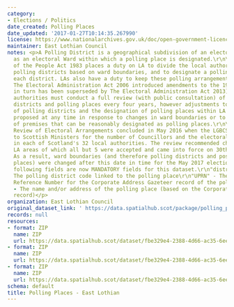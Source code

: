 ```yaml
---
category:
- Elections / Politics
date_created: Polling Places
date_updated: '2017-01-27T10:14:35.267990'
license: https://www.nationalarchives.gov.uk/doc/open-government-licence/version/3/
maintainer: East Lothian Council
notes: <p>A Polling District is a geographical subdivision of an electoral area such
  as an electoral Ward within which a polling place is designated.\r\n\r\nThe Representation
  of the People Act 1983 places a duty on LA to divide the local authority area into
  polling districts based on ward boundaries, and to designate a polling place for
  each district. LAs also have a duty to keep these polling arrangements under review.
  The Electoral Administration Act 2006 introduced amendments to the 1983 Act (which
  in turn has been superseded by The Electoral Administration Act 2013). Now local
  authorities must conduct a full review (with public consultation) of its polling
  districts and polling places every four years, however adjustments to the boundaries
  of polling districts and the designation of polling places within LA wards can be
  proposed at any time in response to changes in ward boundaries or to the availability
  of premises that can be reasonably designated as polling places.\r\n\r\nThe Fifth
  Review of Electoral Arrangements concluded in May 2016 when the LGBCS made recommendations
  to Scottish Ministers for the number of Councillors and the electoral ward boundaries
  in each of Scotland's 32 local authorities. The review recommended changes in 30
  LA areas of which all but 5 were accepted and came into force on 30th Sept 2016.
  As a result, ward boundaries (and therefore polling districts and possibly polling
  places) were changed after this date in time for the May 2017 elections.\r\n\r\nThe
  following fields are now MANDATORY fields for this dataset.\r\n"district_code" -
  The polling district code linked to the polling place\r\n"UPRN" - The Unique Property
  Reference Number for the Corporate Address Gazeteer record of the polling place\r\n"polling_place"
  - The name and/or address of the polling place (based on the Corporate Address Gazeteer
  record)</p>
organization: East Lothian Council
original_dataset_link: ' https://data.spatialhub.scot/package/polling_places-el'
records: null
resources:
- format: ZIP
  name: ZIP
  url: https://data.spatialhub.scot/dataset/fbe329e4-2388-4d66-ac35-6eeb1aa6ecc6/resource/872d2d72-b220-4819-b898-e0021a097108/download/polling-places-elc.zip
- format: ZIP
  name: ZIP
  url: https://data.spatialhub.scot/dataset/fbe329e4-2388-4d66-ac35-6eeb1aa6ecc6/resource/707d4789-fc67-40f8-afbb-5e567651f2e4/download/polling_places.zip
- format: ZIP
  name: ZIP
  url: https://data.spatialhub.scot/dataset/fbe329e4-2388-4d66-ac35-6eeb1aa6ecc6/resource/7a88269f-14ac-42e7-80e0-64119b41f9af/download/polling-places-updated-with-uprns.zip
schema: default
title: Polling Places - East Lothian
---
```


